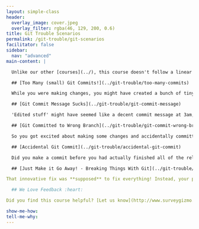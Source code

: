 ```yaml
---
layout: simple-class
header:
  overlay_image: cover.jpeg
  overlay_filter: rgba(46, 129, 200, 0.6)
title: Git Trouble Scenarios
permalink: /git-trouble/git-scenarios
facilitator: false
sidebar:
  nav: "advanced"
main-content: |  

  Unlike our other [courses](../), this course doesn't follow a linear path and you can jump into any of the different scenarios provided. So `git` ready to learn about how to get out of trouble with a healthy dose of terrible `git` puns.

  ## [Too Many (small) Git Commits!](../git-trouble/too-many-commits)

  While you were making changes, you might have created a bunch of tiny commits, but when it is time to push your changes back to your `remote`, you want to prevent your commit history from being inundated with the 30 commits you just made. This scenario guides you through creating a more concise history.

  ## [Git Commit Message Sucks](../git-trouble/git-commit-message)

  'Edited stuff' might have seemed like a decent commit message at 3am, but in hindsight, you might want to provide a _little_ more context. Covering the different commands you can use to `revert` the error of your commit message-ways, this scenario identifies how to get more descriptive.

  ## [Git Committed to Wrong Branch](../git-trouble/git-commit-wrong-branch)

  So you got excited about making some changes and accidentally committed your changes to the wrong branch? Happens **all** the time. This scenario walks you through the steps required to successfully remove those commits and commit them to the right branch, even if you already pushed them up!

  ## [Accidental Git Commit](../git-trouble/accidental-git-commit)

  Did you make a commit before you had actually finished all of the related changes? Maybe you left one lonely little change in the working directory? Perhaps your commit included changes that were unrelated. In either case, we can fix that, just follow along and `git` out of trouble.

  ## [Just Make it Go Away! - Breaking Things With Git](../git-trouble/breaking-things-with-git)

That innovative fix was **supposed** to fix everything! Instead, your project is a garbage fire, and you just want everything to go back to how it was. Have no fear; we can make that happen and `git` you back on track.

  ## We Love Feedback :heart:

Did you find this course helpful? [Let us know](http://www.surveygizmo.com/s3/3288550/git-reset)! Did it lose you somewhere? [Tell us about it](http://www.surveygizmo.com/s3/3288550/git-reset)! You may also like to opt-in for updates on future classes.

show-me-how:
tell-me-why:
---
```

